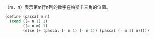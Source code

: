 （m，n）表示第m行n列的数字在帕斯卡三角的位置。
```lisp
(define (pascal m n)
  (cond ((= n 1) 1)
        ((= n m) 1)
        (else (+ (pascal (- m 1) (- n 1)) (pascal (- m 1) n)))))
```

